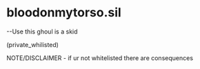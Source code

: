 # bloodonmytorso.sil


--Use this ghoul is a skid



(private_whilisted)



NOTE/DISCLAIMER - if ur not whitelisted there are consequences
